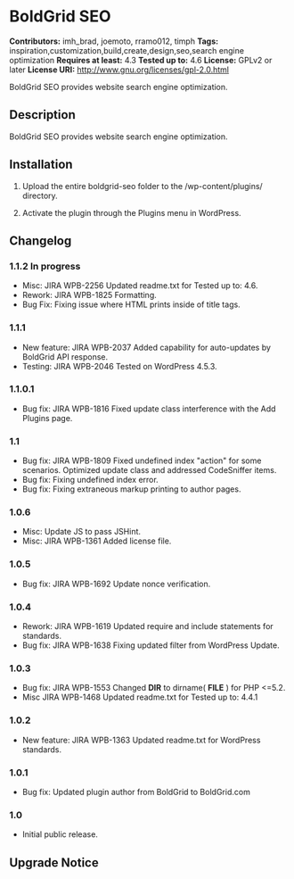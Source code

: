# BoldGrid SEO #
**Contributors:** imh_brad, joemoto, rramo012, timph
**Tags:** inspiration,customization,build,create,design,seo,search engine optimization
**Requires at least:** 4.3
**Tested up to:** 4.6
**License:** GPLv2 or later
**License URI:** http://www.gnu.org/licenses/gpl-2.0.html

BoldGrid SEO provides website search engine optimization.

## Description ##

BoldGrid SEO provides website search engine optimization.

## Installation ##

1. Upload the entire boldgrid-seo folder to the /wp-content/plugins/ directory.

2. Activate the plugin through the Plugins menu in WordPress.

## Changelog ##

### 1.1.2 In progress ###
* Misc:			JIRA WPB-2256	Updated readme.txt for Tested up to: 4.6.
* Rework:		JIRA WPB-1825	Formatting.
* Bug Fix:		Fixing issue where HTML prints inside of title tags.

### 1.1.1 ###
* New feature:	JIRA WPB-2037	Added capability for auto-updates by BoldGrid API response.
* Testing:		JIRA WPB-2046	Tested on WordPress 4.5.3.

### 1.1.0.1 ###
* Bug fix:		JIRA WPB-1816	Fixed update class interference with the Add Plugins page.

### 1.1 ###
* Bug fix:		JIRA WPB-1809	Fixed undefined index "action" for some scenarios.  Optimized update class and addressed CodeSniffer items.
* Bug fix: 						Fixing undefined index error.
* Bug fix: 						Fixing extraneous markup printing to author pages.

### 1.0.6 ###
* Misc:							Update JS to pass JSHint.
* Misc:			JIRA WPB-1361	Added license file.

### 1.0.5 ###
* Bug fix:      JIRA WPB-1692   Update nonce verification.

### 1.0.4 ###
* Rework:		JIRA WPB-1619	Updated require and include statements for standards.
* Bug fix:		JIRA WPB-1638   Fixing updated filter from WordPress Update.

### 1.0.3 ###
* Bug fix:		JIRA WPB-1553	Changed __DIR__ to dirname( __FILE__ ) for PHP <=5.2.
* Misc			JIRA WPB-1468	Updated readme.txt for Tested up to: 4.4.1

### 1.0.2 ###
* New feature:	JIRA WPB-1363	Updated readme.txt for WordPress standards.

### 1.0.1 ###
* Bug fix:						Updated plugin author from BoldGrid to BoldGrid.com

### 1.0 ###
* Initial public release.

## Upgrade Notice ##
